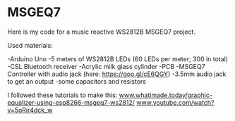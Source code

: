 # MSGEQ7
Here is my code for a music reactive WS2812B MSGEQ7 project.

Used materials:

-Arduino Uno
-5 meters of WS2812B LEDs (60 LEDs per meter; 300 in total)
-CSL Bluetooth receiver
-Acrylic milk glass cylinder 
-PCB
-MSGEQ7 Controller with audio jack (here: https://goo.gl/cE6QGY)
-3.5mm audio jack to get an output
-some capacitors and resistors

I followed these tutorials to make this: 
www.whatimade.today/graphic-equalizer-using-esp8266-msgeq7-ws2812/
www.youtube.com/watch?v=5oRir4dck_w
